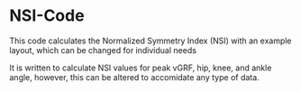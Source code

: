 # NSI-Code
This code calculates the Normalized Symmetry Index (NSI) with an example layout, which can be changed for individual needs

It is written to calculate NSI values for peak vGRF, hip, knee, and ankle angle, however, this can be altered to accomidate any type of data.
